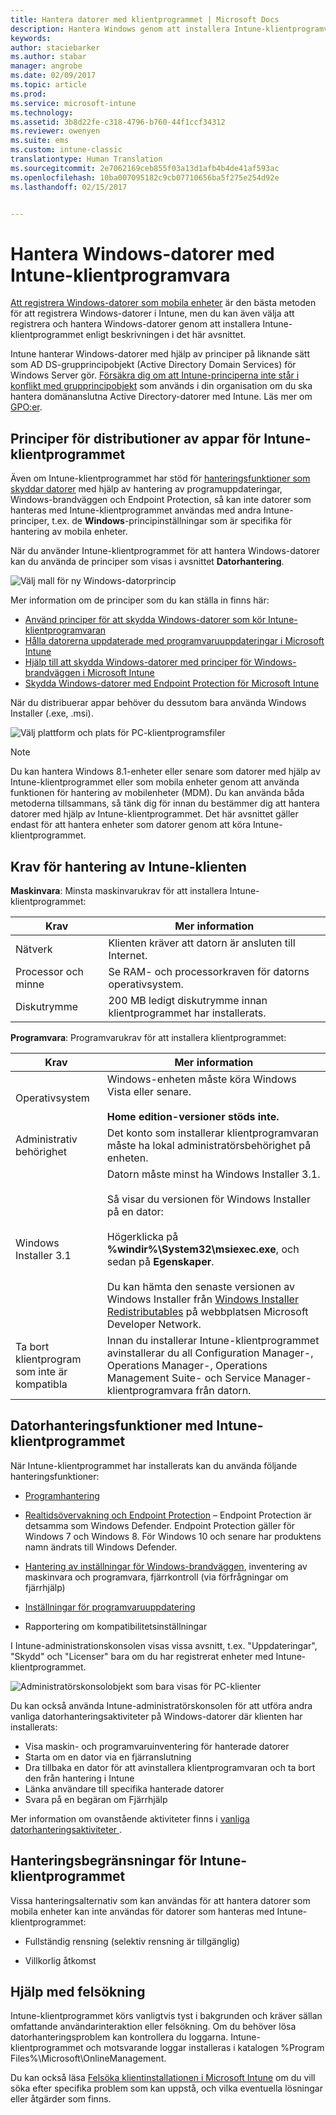 ```yaml
---
title: Hantera datorer med klientprogrammet | Microsoft Docs
description: Hantera Windows genom att installera Intune-klientprogramvaran.
keywords: 
author: staciebarker
ms.author: stabar
manager: angrobe
ms.date: 02/09/2017
ms.topic: article
ms.prod: 
ms.service: microsoft-intune
ms.technology: 
ms.assetid: 3b8d22fe-c318-4796-b760-44f1ccf34312
ms.reviewer: owenyen
ms.suite: ems
ms.custom: intune-classic
translationtype: Human Translation
ms.sourcegitcommit: 2e7062169ceb855f03a13d1afb4b4de41af593ac
ms.openlocfilehash: 10ba007095182c9cb07710656ba5f275e254d92e
ms.lasthandoff: 02/15/2017


---
```


# <a name="manage-windows-pcs-with-intune-pc-client-software"></a>Hantera Windows-datorer med Intune-klientprogramvara
[Att registrera Windows-datorer som mobila enheter](set-up-windows-device-management-with-microsoft-intune.md) är den bästa metoden för att registrera Windows-datorer i Intune, men du kan även välja att registrera och hantera Windows-datorer genom att installera Intune-klientprogrammet enligt beskrivningen i det här avsnittet.

Intune hanterar Windows-datorer med hjälp av principer på liknande sätt som AD DS-grupprincipobjekt (Active Directory Domain Services) för Windows Server gör. [Försäkra dig om att Intune-principerna inte står i konflikt med grupprincipobjekt](resolve-gpo-and-microsoft-intune-policy-conflicts.md) som används i din organisation om du ska hantera domänanslutna Active Directory-datorer med Intune. Läs mer om [GPO:er](https://technet.microsoft.com/library/hh147307.aspx).

## <a name="policies-and-app-deployments-for-the-intune-software-client"></a>Principer för distributioner av appar för Intune-klientprogrammet

Även om Intune-klientprogrammet har stöd för [hanteringsfunktioner som skyddar datorer](policies-to-protect-windows-pcs-in-microsoft-intune.md) med hjälp av hantering av programuppdateringar, Windows-brandväggen och Endpoint Protection, så kan inte datorer som hanteras med Intune-klientprogrammet användas med andra Intune-principer, t.ex. de **Windows**-principinställningar som är specifika för hantering av mobila enheter. 

När du använder Intune-klientprogrammet för att hantera Windows-datorer kan du använda de principer som visas i avsnittet **Datorhantering**.

  ![Välj mall för ny Windows-datorprincip](../media/select-template-for-pc-policy.png)

Mer information om de principer som du kan ställa in finns här:

- [Använd principer för att skydda Windows-datorer som kör Intune-klientprogramvaran](https://docs.microsoft.com/intune/deploy-use/policies-to-protect-windows-pcs-in-microsoft-intune)
- [Hålla datorerna uppdaterade med programvaruuppdateringar i Microsoft Intune](https://docs.microsoft.com/intune/deploy-use/keep-windows-pcs-up-to-date-with-software-updates-in-microsoft-intune)
- [Hjälp till att skydda Windows-datorer med principer för Windows-brandväggen i Microsoft Intune](https://docs.microsoft.com/intune/deploy-use/help-protect-windows-pcs-using-windows-firewall-policies-in-microsoft-intune)
- [Skydda Windows-datorer med Endpoint Protection för Microsoft Intune](https://docs.microsoft.com/intune/deploy-use/help-secure-windows-pcs-with-endpoint-protection-for-microsoft-intune)

När du distribuerar appar behöver du dessutom bara använda Windows Installer (.exe, .msi).

  ![Välj plattform och plats för PC-klientprogramsfiler](../media/select-platform-of-software-files-for-pc-agent.png)

> [!NOTE]
> Du kan hantera Windows 8.1-enheter eller senare som datorer med hjälp av Intune-klientprogrammet eller som mobila enheter genom att använda funktionen för hantering av mobilenheter (MDM). Du kan använda båda metoderna tillsammans, så tänk dig för innan du bestämmer dig att hantera datorer med hjälp av Intune-klientprogrammet. Det här avsnittet gäller endast för att hantera enheter som datorer genom att köra Intune-klientprogrammet.

## <a name="requirements-for-intune-pc-client-management"></a>Krav för hantering av Intune-klienten

**Maskinvara**: Minsta maskinvarukrav för att installera Intune-klientprogrammet:

|Krav|Mer information|
|---------------|--------------------|
|Nätverk|Klienten kräver att datorn är ansluten till Internet.|
|Processor och minne|Se RAM- och processorkraven för datorns operativsystem.|
|Diskutrymme|200 MB ledigt diskutrymme innan klientprogrammet har installerats.|

**Programvara**: Programvarukrav för att installera klientprogrammet:

|Krav|Mer information|
|---------------|--------------------|
|Operativsystem | Windows-enheten måste köra Windows Vista eller senare. </br></br>**Home edition-versioner stöds inte.**|
|Administrativ behörighet|Det konto som installerar klientprogramvaran måste ha lokal administratörsbehörighet på enheten.|
|Windows Installer 3.1|Datorn måste minst ha Windows Installer 3.1.<br /><br />Så visar du versionen för Windows Installer på en dator:<br /><br />  Högerklicka på **%windir%\System32\msiexec.exe**, och sedan på **Egenskaper**.<br /><br />Du kan hämta den senaste versionen av Windows Installer från [Windows Installer Redistributables](http://go.microsoft.com/fwlink/?LinkID=234258) på webbplatsen Microsoft Developer Network.|
|Ta bort klientprogram som inte är kompatibla|Innan du installerar Intune-klientprogrammet avinstallerar du all Configuration Manager-, Operations Manager-, Operations Management Suite- och Service Manager-klientprogramvara från datorn.|

## <a name="computer-management-capabilities-with-the-intune-client-software"></a>Datorhanteringsfunktioner med Intune-klientprogrammet

När Intune-klientprogrammet har installerats kan du använda följande hanteringsfunktioner: 

- [Programhantering](deploy-apps-in-microsoft-intune.md)

- [Realtidsövervakning och Endpoint Protection](help-secure-windows-pcs-with-endpoint-protection-for-microsoft-intune.md) – Endpoint Protection är detsamma som Windows Defender. Endpoint Protection gäller för Windows 7 och Windows 8. För Windows 10 och senare har produktens namn ändrats till Windows Defender.

- [Hantering av inställningar för Windows-brandväggen](help-protect-windows-pcs-using-windows-firewall-policies-in-microsoft-intune.md), inventering av maskinvara och programvara, fjärrkontroll (via förfrågningar om fjärrhjälp)

- [Inställningar för programvaruuppdatering](keep-windows-pcs-up-to-date-with-software-updates-in-microsoft-intune.md)

- Rapportering om kompatibilitetsinställningar

I Intune-administrationskonsolen visas vissa avsnitt, t.ex. "Uppdateringar", "Skydd" och "Licenser" bara om du har registrerat enheter med Intune-klientprogrammet.

  ![Administratörskonsolobjekt som bara visas för PC-klienter](../media/admin-console-settings-only-for-pc-agent.png)

Du kan också använda Intune-administratörskonsolen för att utföra andra vanliga datorhanteringsaktiviteter på Windows-datorer där klienten har installerats:

-   Visa maskin- och programvaruinventering för hanterade datorer
-   Starta om en dator via en fjärranslutning
-   Dra tillbaka en dator för att avinstallera klientprogramvaran och ta bort den från hantering i Intune
-   Länka användare till specifika hanterade datorer
-   Svara på en begäran om Fjärrhjälp

Mer information om ovanstående aktiviteter finns i [vanliga datorhanteringsaktiviteter ](common-windows-pc-management-tasks-with-the-microsoft-intune-computer-client.md).

## <a name="management-limitations-of-the-intune-client-software"></a>Hanteringsbegränsningar för Intune-klientprogrammet

Vissa hanteringsalternativ som kan användas för att hantera datorer som mobila enheter kan inte användas för datorer som hanteras med Intune-klientprogrammet:

-   Fullständig rensning (selektiv rensning är tillgänglig)

-   Villkorlig åtkomst

## <a name="help-with-troubleshooting"></a>Hjälp med felsökning

Intune-klientprogrammet körs vanligtvis tyst i bakgrunden och kräver sällan omfattande användarinteraktion eller felsökning. Om du behöver lösa datorhanteringsproblem kan kontrollera du loggarna. Intune-klientprogrammet och motsvarande loggar installeras i katalogen %Program Files%\Microsoft\OnlineManagement.

Du kan också läsa [Felsöka klientinstallationen i Microsoft Intune](/intune/troubleshoot/troubleshoot-client-setup-in-microsoft-intune) om du vill söka efter specifika problem som kan uppstå, och vilka eventuella lösningar eller åtgärder som finns.

